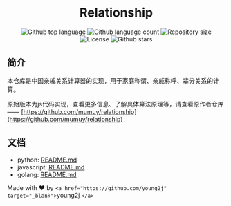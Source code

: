 <h1 align="center">Relationship</h1>

<p align="center">
  <img alt="Github top language" src="https://img.shields.io/github/languages/top/young2j/relationship?color=56BEB8">

  <img alt="Github language count" src="https://img.shields.io/github/languages/count/young2j/relationship?color=56BEB8">

  <img alt="Repository size" src="https://img.shields.io/github/repo-size/young2j/relationship?color=56BEB8">

  <img alt="License" src="https://img.shields.io/github/license/young2j/relationship?color=56BEB8">

  <img alt="Github stars" src="https://img.shields.io/github/stars/young2j/relationship?color=56BEB8" />

</p>

## 简介

本仓库是中国亲戚关系计算器的实现，用于家庭称谓、亲戚称呼、辈分关系的计算。

原始版本为js代码实现，查看更多信息、了解具体算法原理等，请查看原作者仓库 —— [https://github.com/mumuy/relationship](https://github.com/mumuy/relationship)

## 文档

* python: [README.md](./relationship-py/README.md)
* javascript: [README.md](./relationship-js/README.md)
* golang: [README.md](./relationship-go/README.md)

Made with ❤️ by `<a href="https://github.com/young2j" target="_blank">`young2j `</a>`

&#xa0;
